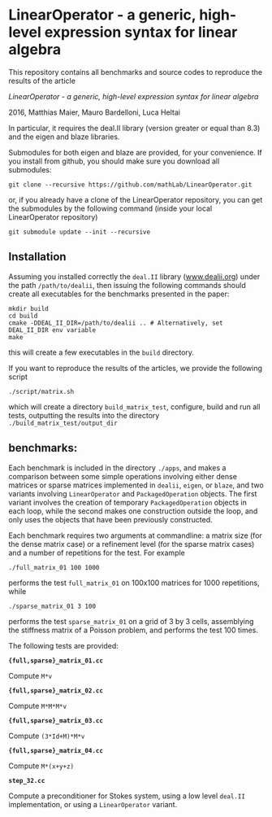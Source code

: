 # LinearOperator - a generic, high-level expression syntax for linear algebra

This repository contains all benchmarks and source codes to reproduce the 
results of the article

*LinearOperator - a generic, high-level expression syntax for linear algebra*

2016, Matthias Maier, Mauro Bardelloni, Luca Heltai

In particular, it requires the deal.II library (version greater or equal than 8.3)
and the eigen and blaze libraries.

Submodules for both eigen and blaze are provided, for your convenience. If you install
from github, you should make sure you download all submodules:

    git clone --recursive https://github.com/mathLab/LinearOperator.git

or, if you already have a clone of the LinearOperator repository, you can get the 
submodules by the following command (inside your local LinearOperator repository)

    git submodule update --init --recursive

## Installation

Assuming you installed correctly the `deal.II` library (www.dealii.org) under the path 
`/path/to/dealii`, then issuing the following commands should create all executables 
for the benchmarks presented in the paper: 

    mkdir build
    cd build
    cmake -DDEAL_II_DIR=/path/to/dealii .. # Alternatively, set DEAL_II_DIR env variable
    make 

this will create a few executables in the `build` directory.

If you want to reproduce the results of the articles, we provide the following script
    
    ./script/matrix.sh

which will create a directory `build_matrix_test`, configure, build and run all tests, 
outputting the results into the directory `./build_matrix_test/output_dir`

## benchmarks:

Each benchmark is included in the directory `./apps`, and makes a comparison between
some simple operations involving either dense matrices or sparse matrices implemented 
in `dealii`, `eigen`, or `blaze`, and two variants involving `LinearOperator` and 
`PackagedOperation` objects. The first variant involves the creation of temporary 
`PackagedOperation` objects in each loop, while the second makes one construction 
outside the loop, and only uses the objects that have been previously constructed. 

Each benchmark requires two arguments at commandline: a matrix size (for the dense
matrix case) or a refinement level (for the sparse matrix cases) and a number of 
repetitions for the test. For example

    ./full_matrix_01 100 1000

performs the test `full_matrix_01` on 100x100 matrices for 1000 repetitions, while

    ./sparse_matrix_01 3 100

performs the test `sparse_matrix_01` on a grid of 3 by 3 cells, assemblying the
stiffness matrix of a Poisson problem, and performs the test 100 times.

The following tests are provided:

**`{full,sparse}_matrix_01.cc`**

Compute `M*v`

**`{full,sparse}_matrix_02.cc`**

Compute `M*M*M*v`

**`{full,sparse}_matrix_03.cc`**

Compute `(3*Id+M)*M*v`

**`{full,sparse}_matrix_04.cc`**

Compute `M*(x+y+z)`

**`step_32.cc`**

Compute a preconditioner for Stokes system, using a low level `deal.II` implementation, 
or using a `LinearOperator` variant.
